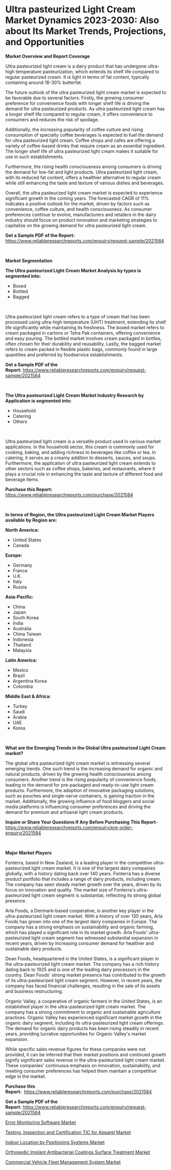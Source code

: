 <p><h1>Ultra pasteurized Light Cream Market Dynamics 2023-2030: Also about Its Market Trends, Projections, and Opportunities</h1></p><p><strong>Market Overview and Report Coverage</strong></p>
<p><p>Ultra pasteurized light cream is a dairy product that has undergone ultra-high temperature pasteurization, which extends its shelf life compared to regular pasteurized cream. It is light in terms of fat content, typically containing around 18-30% butterfat.</p><p>The future outlook of the ultra pasteurized light cream market is expected to be favorable due to several factors. Firstly, the growing consumer preference for convenience foods with longer shelf life is driving the demand for ultra pasteurized products. As ultra pasteurized light cream has a longer shelf life compared to regular cream, it offers convenience to consumers and reduces the risk of spoilage.</p><p>Additionally, the increasing popularity of coffee culture and rising consumption of specialty coffee beverages is expected to fuel the demand for ultra pasteurized light cream. Coffee shops and cafes are offering a variety of coffee-based drinks that require cream as an essential ingredient. The longer shelf life of ultra pasteurized light cream makes it suitable for use in such establishments.</p><p>Furthermore, the rising health consciousness among consumers is driving the demand for low-fat and light products. Ultra pasteurized light cream, with its reduced fat content, offers a healthier alternative to regular cream while still enhancing the taste and texture of various dishes and beverages.</p><p>Overall, the ultra pasteurized light cream market is expected to experience significant growth in the coming years. The forecasted CAGR of 11% indicates a positive outlook for the market, driven by factors such as convenience, coffee culture, and health consciousness. As consumer preferences continue to evolve, manufacturers and retailers in the dairy industry should focus on product innovation and marketing strategies to capitalize on the growing demand for ultra pasteurized light cream.</p></p>
<p><strong>Get a Sample PDF of the Report:</strong> <a href="https://www.reliableresearchreports.com/enquiry/request-sample/2021584">https://www.reliableresearchreports.com/enquiry/request-sample/2021584</a></p>
<p>&nbsp;</p>
<p><strong>Market Segmentation</strong></p>
<p><strong>The Ultra pasteurized Light Cream Market Analysis by types is segmented into:</strong></p>
<p><ul><li>Boxed</li><li>Bottled</li><li>Bagged</li></ul></p>
<p>&nbsp;</p>
<p><p>Ultra pasteurized light cream refers to a type of cream that has been processed using ultra-high temperature (UHT) treatment, extending its shelf life significantly while maintaining its freshness. The boxed market refers to cream packaged in cartons or Tetra Pak containers, offering convenience and easy pouring. The bottled market involves cream packaged in bottles, often chosen for their durability and reusability. Lastly, the bagged market refers to cream packed in flexible plastic bags, commonly found in large quantities and preferred by foodservice establishments.</p></p>
<p><strong>Get a Sample PDF of the Report:</strong>&nbsp;<a href="https://www.reliableresearchreports.com/enquiry/request-sample/2021584">https://www.reliableresearchreports.com/enquiry/request-sample/2021584</a></p>
<p>&nbsp;</p>
<p><strong>The Ultra pasteurized Light Cream Market Industry Research by Application is segmented into:</strong></p>
<p><ul><li>Household</li><li>Catering</li><li>Others</li></ul></p>
<p>&nbsp;</p>
<p><p>Ultra pasteurized light cream is a versatile product used in various market applications. In the household sector, this cream is commonly used for cooking, baking, and adding richness to beverages like coffee or tea. In catering, it serves as a creamy addition to desserts, sauces, and soups. Furthermore, the application of ultra pasteurized light cream extends to other sectors such as coffee shops, bakeries, and restaurants, where it plays a crucial role in enhancing the taste and texture of different food and beverage items.</p></p>
<p><strong>Purchase this Report:</strong>&nbsp; <a href="https://www.reliableresearchreports.com/purchase/2021584">https://www.reliableresearchreports.com/purchase/2021584</a></p>
<p>&nbsp;</p>
<p><strong>In terms of Region, the Ultra pasteurized Light Cream Market Players available by Region are:</strong></p>
<p>
    <p> <strong> North America: </strong>
        <ul>
            <li>United States</li>
            <li>Canada</li>
        </ul>
        </p> 
    <p> <strong> Europe: </strong>
        <ul>
            <li>Germany</li>
            <li>France</li>
            <li>U.K.</li>
            <li>Italy</li>
            <li>Russia</li>
        </ul>
        </p> 
    <p> <strong> Asia-Pacific: </strong>
        <ul>
            <li>China</li>
            <li>Japan</li>
            <li>South Korea</li>
            <li>India</li>
            <li>Australia</li>
            <li>China Taiwan</li>
            <li>Indonesia</li>
            <li>Thailand</li>
            <li>Malaysia</li>
        </ul>
        </p> 
    <p> <strong> Latin America: </strong>
        <ul>
            <li>Mexico</li>
            <li>Brazil</li>
            <li>Argentina Korea</li>
            <li>Colombia</li>
        </ul>
        </p> 
    <p> <strong> Middle East & Africa: </strong>
        <ul>
            <li>Turkey</li>
            <li>Saudi</li>
            <li>Arabia</li>
            <li>UAE</li>
            <li>Korea</li>
        </ul>
    </p>
    </p>
<p>&nbsp;</p>
<p><strong>What are the Emerging Trends in the Global Ultra pasteurized Light Cream market?</strong></p>
<p><p>The global ultra pasteurized light cream market is witnessing several emerging trends. One such trend is the increasing demand for organic and natural products, driven by the growing health consciousness among consumers. Another trend is the rising popularity of convenience foods, leading to the demand for pre-packaged and ready-to-use light cream products. Furthermore, the adoption of innovative packaging solutions, such as pouches and single-serve containers, is gaining traction in the market. Additionally, the growing influence of food bloggers and social media platforms is influencing consumer preferences and driving the demand for premium and artisanal light cream products.</p></p>
<p><strong>Inquire or Share Your Questions If Any Before Purchasing This Report</strong>- <a href="https://www.reliableresearchreports.com/enquiry/pre-order-enquiry/2021584">https://www.reliableresearchreports.com/enquiry/pre-order-enquiry/2021584</a></p>
<p>&nbsp;</p>
<p><strong>Major Market Players</strong></p>
<p><p>Fonterra, based in New Zealand, is a leading player in the competitive ultra-pasteurized light cream market. It is one of the largest dairy companies globally, with a history dating back over 140 years. Fonterra has a diverse product portfolio that includes a range of dairy products, including cream. The company has seen steady market growth over the years, driven by its focus on innovation and quality. The market size of Fonterra's ultra-pasteurized light cream segment is substantial, reflecting its strong global presence.</p><p>Arla Foods, a Denmark-based cooperative, is another key player in the ultra-pasteurized light cream market. With a history of over 130 years, Arla Foods has grown into one of the largest dairy companies in Europe. The company has a strong emphasis on sustainability and organic farming, which has played a significant role in its market growth. Arla Foods' ultra-pasteurized light cream segment has witnessed substantial expansion in recent years, driven by increasing consumer demand for healthier and sustainable dairy products.</p><p>Dean Foods, headquartered in the United States, is a significant player in the ultra-pasteurized light cream market. The company has a rich history dating back to 1925 and is one of the leading dairy processors in the country. Dean Foods' strong market presence has contributed to the growth of its ultra-pasteurized light cream segment. However, in recent years, the company has faced financial challenges, resulting in the sale of its assets and business restructuring.</p><p>Organic Valley, a cooperative of organic farmers in the United States, is an established player in the ultra-pasteurized light cream market. The company has a strong commitment to organic and sustainable agriculture practices. Organic Valley has experienced significant market growth in the organic dairy segment, including its ultra-pasteurized light cream offerings. The demand for organic dairy products has been rising steadily in recent years, providing lucrative opportunities for Organic Valley's market expansion.</p><p>While specific sales revenue figures for these companies were not provided, it can be inferred that their market positions and continued growth signify significant sales revenue in the ultra-pasteurized light cream market. These companies' continuous emphasis on innovation, sustainability, and meeting consumer preferences has helped them maintain a competitive edge in the market.</p></p>
<p><strong>Purchase this Report:</strong>&nbsp;&nbsp;<a href="https://www.reliableresearchreports.com/purchase/2021584">https://www.reliableresearchreports.com/purchase/2021584</a></p>
<p></p>
<p><strong>Get a Sample PDF of the Report:</strong>&nbsp;<a href="https://www.reliableresearchreports.com/enquiry/request-sample/2021584">https://www.reliableresearchreports.com/enquiry/request-sample/2021584</a></p>
<p><p><a href="https://medium.com/@damorgan64868/error-monitoring-software-market-size-cagr-trends-2024-2030-88941e17a94e">Error Monitoring Software Market</a></p><p><a href="https://medium.com/@sandramurphy56/testing-inspection-and-certification-tic-for-apparel-market-analysis-and-sze-forecasted-for-period-6df87195b2f2">Testing, Inspection and Certification TIC for Apparel Market</a></p><p><a href="https://medium.com/@colinom786578/indoor-location-by-positioning-systems-market-exploring-market-share-market-trends-and-future-90d95d02a371">Indoor Location by Positioning Systems Market</a></p><p><a href="https://medium.com/@jaremington56468/orthopedic-implant-antibacterial-coatings-surface-treatment-market-focuses-on-market-share-size-13004be3877d">Orthopedic Implant Antibacterial Coatings Surface Treatment Market</a></p><p><a href="https://medium.com/@bradomar67436/commercial-vehicle-fleet-management-system-market-analysis-and-sze-forecasted-for-period-from-2023-638780ea2e72">Commercial Vehicle Fleet Management System Market</a></p></p>